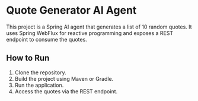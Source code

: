 # Quote Generator AI Agent

This project is a Spring AI agent that generates a list of 10 random quotes. It uses Spring WebFlux for reactive programming and exposes a REST endpoint to consume the quotes.

## How to Run

1.  Clone the repository.
2.  Build the project using Maven or Gradle.
3.  Run the application.
4.  Access the quotes via the REST endpoint.
